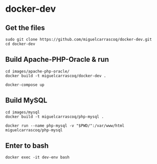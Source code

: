 # docker-dev


## Get the files
```
sudo git clone https://github.com/miguelcarrascoq/docker-dev.git
cd docker-dev
```

## Build Apache-PHP-Oracle & run
```
cd images/apache-php-oracle/
docker build -t miguelcarrascoq/docker-dev .

docker-compose up
```

## Build MySQL
```
cd images/mysql
docker build -t miguelcarrascoq/php-mysql .

docker run --name php-mysql -v "$PWD/":/var/www/html miguelcarrascoq/php-mysql
```

## Enter to bash
```
docker exec -it dev-env bash
```